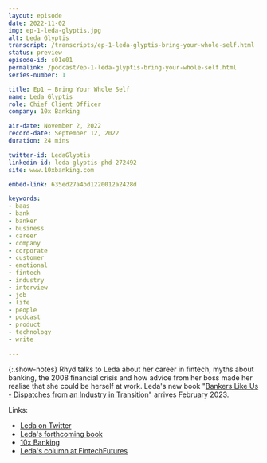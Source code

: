 ```yaml
---
layout: episode
date: 2022-11-02
img: ep-1-leda-glyptis.jpg
alt: Leda Glyptis
transcript: /transcripts/ep-1-leda-glyptis-bring-your-whole-self.html
status: preview
episode-id: s01e01
permalink: /podcast/ep-1-leda-glyptis-bring-your-whole-self.html
series-number: 1

title: Ep1 — Bring Your Whole Self
name: Leda Glyptis
role: Chief Client Officer
company: 10x Banking

air-date: November 2, 2022
record-date: September 12, 2022
duration: 24 mins

twitter-id: LedaGlyptis
linkedin-id: leda-glyptis-phd-272492
site: www.10xbanking.com

embed-link: 635ed27a4bd1220012a2428d

keywords:
- baas
- bank
- banker
- business
- career
- company
- corporate
- customer
- emotional
- fintech
- industry
- interview
- job
- life
- people
- podcast
- product
- technology
- write

---
```


{:.show-notes}
Rhyd talks to Leda about her career in fintech, myths about banking, the 2008 financial crisis and how advice from her boss made her realise that she could be herself at work. Leda's new book "[Bankers Like Us - Dispatches from an Industry in Transition](https://www.routledge.com/Bankers-Like-Us-Dispatches-from-an-Industry-in-Transition/Glyptis/p/book/9781032202037#)" arrives February 2023.

Links:

* [Leda on Twitter](https://twitter.com/LedaGlyptis)
* [Leda's forthcoming book](https://www.routledge.com/Bankers-Like-Us-Dispatches-from-an-Industry-in-Transition/Glyptis/p/book/9781032202037#)
* [10x Banking](https://www.10xbanking.com)
* [Leda's column at FintechFutures](https://www.fintechfutures.com/content-hub/ledawrites-food-for-thought/)
